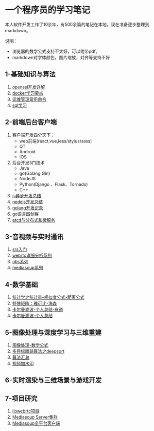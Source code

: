 # 一个程序员的学习笔记
本人软件开发工作了10余年，有500余篇的笔记在本地，现在准备逐步整理到markdown。

说明：
 - 浏览器的数学公式支持不太好，可以附带pdf。
 - markdown对字体颜色，图片缩放，对齐等支持不好 

## 1-基础知识与算法
1. [openssl开发详解]()
2. [docker学习要点](1-base/docker.md)
3. [运维管理常用命令]()
4. [sql学习](1-base/sql.md)

## 2-前端后台客户端
1. 客户端开发四分天下：
    - web前端(react,vue,less/stylus/sass)
    - QT
    - Android
    - IOS
2. 后台开发5门技术
    - Java
    - go(Golang Gin)
    - NodeJS
    - Python(Django 、Flask、Tornado)
    - C++
3. [js异步开发总结](2-business/js_async.md)
4. [nodejs开发总结](2-business/nodejs.md)
5. [golang开发记录](2-business/golang.md)
5. [go语言四剑客](2-business/go语言四剑客.md)
6. [etcd与分布式和微服务](2-business/etcd.md)

## 3-音视频与实时通讯
1. [srs入门](3-webrtc/learn_srs.md)
2. [webrtc详细分析系列](3-webrtc/README.md)
3. [obs系列](3-webrtc/obs)
4. [mediasoup系列](3-webrtc/mediasoup/README.md)

## 4-数学基础
1. [统计学之统计量-相似度公式-距离公式](http://note.youdao.com/noteshare?id=940a04719b5411c743ebc8773a1084ab)
2. [特殊矩阵：雅可比-海森](http://note.youdao.com/noteshare?id=70dac0d479c400dc7361a2bcd5301d54)
3. [卡尔曼滤波-个人总结-有道](https://note.youdao.com/ynoteshare1/index.html?id=d017939340c681b27f1c9491bc7b7dce)
4. [卡尔曼滤波-个人总结](4-math/klm.md)

## 5-图像处理与深度学习与三维重建
1. [图像处理-数学公式](5-cv/math.md)
2. [多目标跟踪算法之deepsort](5-cv/deepsort.md)
3. [算法汇总](5-cv/算法汇总.md)
4. [视频加水印](5-cv/视频加水印.md)

## 6-实时渲染与三维场景与游戏开发


## 7-项目研究
1. [libwebrtc项目](https://github.com/yangkang2021/libwebrtc)
2. [Mediasoup Server集群](https://github.com/yangkang2021/mediasoup_server_cluster)
3. [Mediasoup全平台客户端](https://github.com/yangkang2021/mediasoup_client_full_platform)

